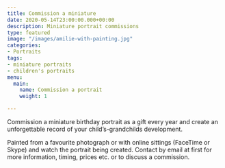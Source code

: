 ```yaml
---
title: Commission a miniature
date: 2020-05-14T23:00:00.000+00:00
description: Miniature portrait commissions
type: featured
image: "/images/amilie-with-painting.jpg"
categories:
- Portraits
tags:
- miniature portraits
- children's portraits
menu:
  main:
    name: Commission a portrait
    weight: 1

---
```

Commission a miniature birthday portrait as a gift every year and create an unforgettable record of your child’s-grandchilds development.

Painted from a favourite photograph or with online sittings (FaceTime or Skype) and watch the portrait being created. Contact by email at first for more information, timing, prices etc. or to discuss a commission.